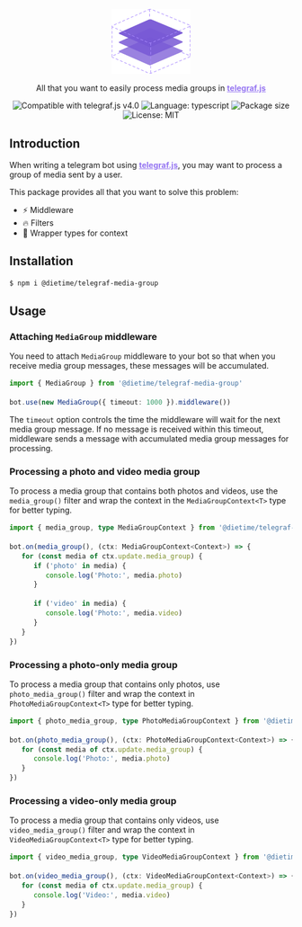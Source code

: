 <p align="center">
    <img src="assets/icon.svg" width="140px" />
</p>

<p align="center">
All that you want to easily process media groups in <a href="https://github.com/DieTime/telegraf-media-group" style="color:#9676F2;font-weight:bold">telegraf.js</a>
</p>

<p align="center">
   <img
      src="https://img.shields.io/badge/telegraf.js-4.0-9676F2"
      alt="Compatible with telegraf.js v4.0"
   />
	<img
      src="https://img.shields.io/github/languages/top/DieTime/telegraf-media-group?logo=typescript&color=9676F2&logoColor=ffffff"
      alt="Language: typescript"
   />
	<img
      src="https://img.shields.io/npm/unpacked-size/%40dietime%2Ftelegraf-media-group?label=install%20size&color=9676F2"
      alt="Package size"
   />
   <img
      src="https://img.shields.io/github/license/DieTime/telegraf-media-group?color=9676F2"
      alt="License: MIT"
   />
</p>

## Introduction

When writing a telegram bot using <a href="https://github.com/DieTime/telegraf-media-group" style="color:#9676F2;font-weight:bold">telegraf.js</a>, you may want to process a group of media sent by a user.

This package provides all that you want to solve this problem:

- ⚡ Middleware
- 🔥 Filters
- 🚀 Wrapper types for context

## Installation

```bash
$ npm i @dietime/telegraf-media-group
```

## Usage

### Attaching `MediaGroup` middleware

You need to attach `MediaGroup` middleware to your bot so that when you receive media group messages, these messages will be accumulated. 

```ts
import { MediaGroup } from '@dietime/telegraf-media-group'

bot.use(new MediaGroup({ timeout: 1000 }).middleware())
```

The `timeout` option controls the time the middleware will wait for the next media group message. If no message is received within this timeout, middleware sends a message with accumulated media group messages for processing.

### Processing a photo and video media group

To process a media group that contains both photos and videos, use the `media_group()` filter and wrap the context in the `MediaGroupContext<T>` type for better typing.

```ts
import { media_group, type MediaGroupContext } from '@dietime/telegraf-media-group'

bot.on(media_group(), (ctx: MediaGroupContext<Context>) => {
   for (const media of ctx.update.media_group) {
      if ('photo' in media) {
         console.log('Photo:', media.photo)
      }

      if ('video' in media) {
         console.log('Photo:', media.video)
      }
   }
})
```

### Processing a photo-only media group

To process a media group that contains only photos, use `photo_media_group()` filter and wrap the context in `PhotoMediaGroupContext<T>` type for better typing.

```ts
import { photo_media_group, type PhotoMediaGroupContext } from '@dietime/telegraf-media-group'

bot.on(photo_media_group(), (ctx: PhotoMediaGroupContext<Context>) => {
   for (const media of ctx.update.media_group) {
      console.log('Photo:', media.photo)
   }
})
```

### Processing a video-only media group

To process a media group that contains only videos, use `video_media_group()` filter and wrap the context in `VideoMediaGroupContext<T>` type for better typing.

```ts
import { video_media_group, type VideoMediaGroupContext } from '@dietime/telegraf-media-group'

bot.on(video_media_group(), (ctx: VideoMediaGroupContext<Context>) => {
   for (const media of ctx.update.media_group) {
      console.log('Video:', media.video)
   }
})
```
